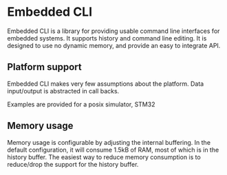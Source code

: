 # Embedded CLI

Embedded CLI is a library for providing usable command line interfaces for embedded systems. It supports history and command line editing. It is designed to use no dynamic memory, and provide an easy to integrate API.

## Platform support
Embedded CLI makes very few assumptions about the platform. Data input/output is abstracted in call backs.

Examples are provided for a posix simulator, STM32

## Memory usage
Memory usage is configurable by adjusting the internal buffering. In the default configuration, it will consume 1.5kB of RAM, most of which is in the history buffer. The easiest way to reduce memory consumption is to reduce/drop the support for the history buffer.